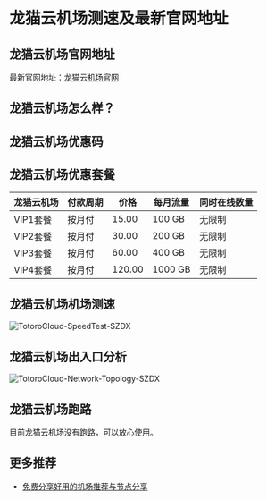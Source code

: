 # 龙猫云机场测速及最新官网地址

## 龙猫云机场官网地址
最新官网地址：[龙猫云机场官网](https://jch.affxc.com/totorocloud/)

## 龙猫云机场怎么样？


## 龙猫云机场优惠码


## 龙猫云机场优惠套餐

| 龙猫云机场    | 付款周期 | 价格     | 每月流量    | 同时在线数量 |
|--------|------|--------|---------|--------|
| VIP1套餐 | 按月付  | 15.00  | 100 GB  | 无限制    |
| VIP2套餐 | 按月付  | 30.00  | 200 GB  | 无限制    |
| VIP3套餐 | 按月付  | 60.00  | 400 GB  | 无限制    |
| VIP4套餐 | 按月付  | 120.00 | 1000 GB | 无限制    |

## 龙猫云机场机场测速

![TotoroCloud-SpeedTest-SZDX](https://github.com/jichanghub/totorocloud/assets/155247662/748ad6f8-aadd-4b36-b346-fce30d6f3c3e)

## 龙猫云机场出入口分析

![TotoroCloud-Network-Topology-SZDX](https://github.com/jichanghub/totorocloud/assets/155247662/7b375dcb-39b2-4a27-8d06-2e190c77844f)

## 龙猫云机场跑路
目前龙猫云机场没有跑路，可以放心使用。

## 更多推荐
 - [免费分享好用的机场推荐与节点分享](https://github.com/jichanghub/jichangtuijian)
